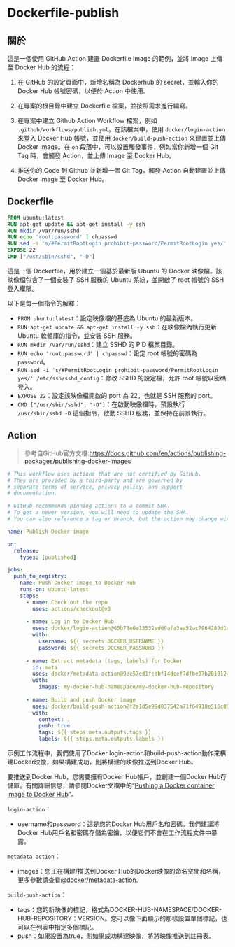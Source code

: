 # Dockerfile-publish

## 關於

這是一個使用 GitHub Action 建置 Dockerfile Image 的範例，並將 Image 上傳至 Docker Hub 的流程：



1. 在 GitHub 的設定頁面中，新增名稱為 Dockerhub 的 secret，並輸入你的 Docker Hub 帳號密碼，以便於 Action 中使用。

   

2. 在專案的根目錄中建立 Dockerfile 檔案，並按照需求進行編寫。

   

3. 在專案中建立 Github Action Workflow 檔案，例如 `.github/workflows/publish.yml`。在該檔案中，使用 `docker/login-action` 來登入 Docker Hub 帳號，並使用 `docker/build-push-action` 來建置並上傳 Docker Image。在 `on` 段落中，可以設置觸發事件，例如當你新增一個 Git Tag 時，會觸發 Action，並上傳 Image 至 Docker Hub。

   

4. 推送你的 Code 到 Github 並新增一個 Git Tag，觸發 Action 自動建置並上傳 Docker Image 至 Docker Hub。



## Dockerfile

```dockerfile
FROM ubuntu:latest
RUN apt-get update && apt-get install -y ssh
RUN mkdir /var/run/sshd
RUN echo 'root:password' | chpasswd
RUN sed -i 's/#PermitRootLogin prohibit-password/PermitRootLogin yes/' /etc/ssh/sshd_config
EXPOSE 22
CMD ["/usr/sbin/sshd", "-D"]
```

這是一個 Dockerfile，用於建立一個基於最新版 Ubuntu 的 Docker 映像檔。該映像檔包含了一個安裝了 SSH 服務的 Ubuntu 系統，並開啟了 root 帳號的 SSH 登入權限。

以下是每一個指令的解釋：

- `FROM ubuntu:latest`：設定映像檔的基底為 Ubuntu 的最新版本。
- `RUN apt-get update && apt-get install -y ssh`：在映像檔內執行更新 Ubuntu 軟體庫的指令，並安裝 SSH 服務。
- `RUN mkdir /var/run/sshd`：建立 SSHD 的 PID 檔案目錄。
- `RUN echo 'root:password' | chpasswd`：設定 root 帳號的密碼為 `password`。
- `RUN sed -i 's/#PermitRootLogin prohibit-password/PermitRootLogin yes/' /etc/ssh/sshd_config`：修改 SSHD 的設定檔，允許 root 帳號以密碼登入。
- `EXPOSE 22`：設定該映像檔開啟的 port 為 22，也就是 SSH 服務的 port。
- `CMD ["/usr/sbin/sshd", "-D"]`：在啟動映像檔時，預設執行 `/usr/sbin/sshd -D` 這個指令，啟動 SSHD 服務，並保持在前景執行。

## Action

> 參考自GitHub官方文檔:https://docs.github.com/en/actions/publishing-packages/publishing-docker-images

```yaml
# This workflow uses actions that are not certified by GitHub.
# They are provided by a third-party and are governed by
# separate terms of service, privacy policy, and support
# documentation.

# GitHub recommends pinning actions to a commit SHA.
# To get a newer version, you will need to update the SHA.
# You can also reference a tag or branch, but the action may change without warning.

name: Publish Docker image

on:
  release:
    types: [published]

jobs:
  push_to_registry:
    name: Push Docker image to Docker Hub
    runs-on: ubuntu-latest
    steps:
      - name: Check out the repo
        uses: actions/checkout@v3
      
      - name: Log in to Docker Hub
        uses: docker/login-action@65b78e6e13532edd9afa3aa52ac7964289d1a9c1
        with:
          username: ${{ secrets.DOCKER_USERNAME }}
          password: ${{ secrets.DOCKER_PASSWORD }}
      
      - name: Extract metadata (tags, labels) for Docker
        id: meta
        uses: docker/metadata-action@9ec57ed1fcdbf14dcef7dfbe97b2010124a938b7
        with:
          images: my-docker-hub-namespace/my-docker-hub-repository
      
      - name: Build and push Docker image
        uses: docker/build-push-action@f2a1d5e99d037542a71f64918e516c093c6f3fc4
        with:
          context: .
          push: true
          tags: ${{ steps.meta.outputs.tags }}
          labels: ${{ steps.meta.outputs.labels }}
```

示例工作流程中，我們使用了Docker login-action和build-push-action動作來構建Docker映像，如果構建成功，則將構建的映像推送到Docker Hub。

要推送到Docker Hub，您需要擁有Docker Hub帳戶，並創建一個Docker Hub存儲庫。有關詳細信息，請參閱Docker文檔中的“[Pushing a Docker container image to Docker Hub](https://docs.docker.com/docker-hub/repos/#pushing-a-docker-container-image-to-docker-hub)”。

`login-action`：

- username和password：這是您的Docker Hub用戶名和密碼。我們建議將Docker Hub用戶名和密碼存儲為密鑰，以便它們不會在工作流程文件中暴露。

`metadata-action`：

- images：您正在構建/推送到Docker Hub的Docker映像的命名空間和名稱，更多參數請查看[@docker/metadata-action](https://github.com/docker/metadata-action#tags-input)。

`build-push-action`：

- tags：您的新映像的標記，格式為DOCKER-HUB-NAMESPACE/DOCKER-HUB-REPOSITORY：VERSION。您可以像下面顯示的那樣設置單個標記，也可以在列表中指定多個標記。
- push：如果設置為true，則如果成功構建映像，將將映像推送到註冊表。
